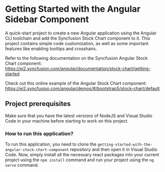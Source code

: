 # Getting Started with the Angular Sidebar Component

A quick-start project to create a new Angular application using the Angular CLI toolchain and add the Syncfusion Stock Chart component to it. This project contains simple code customization, as well as some important features like enabling tooltips and crosshairs.

Refer to the following documentation on the Syncfusion Angular Stock Chart component: 
https://ej2.syncfusion.com/angular/documentation/stock-chart/getting-started    

Check out this online example of the Angular Stock Chart component: 
https://ej2.syncfusion.com/angular/demos/#/bootstrap5/stock-chart/default

## Project prerequisites

Make sure that you have the latest versions of NodeJS and Visual Studio Code in your machine before starting to work on this project.

### How to run this application?

To run this application, you need to clone the `getting-started-with-the-angular-stock-chart-component` repository and then open it in Visual Studio Code. Now, simply install all the necessary react packages into your current project using the `npm install` command and run your project using the `ng serve` command.
